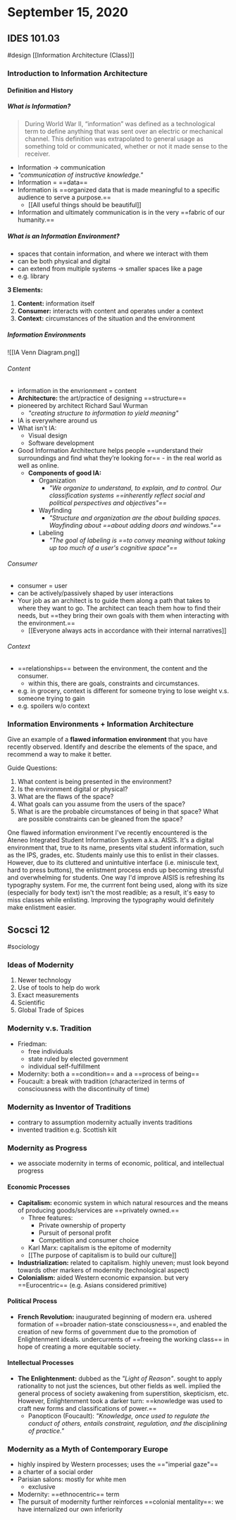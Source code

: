 # September 15, 2020
## IDES 101.03
#design
[[Information Architecture (Class)]]
### Introduction to Information Architecture
#### Definition and History
##### What is Information?
> During World War II, “information” was defined as a technological term to define anything that was sent over an electric or mechanical channel. This definition was extrapolated to general usage as something told or communicated, whether or not it made sense to the receiver.
- Information -> communication
- *"communication of instructive knowledge."*
- Information = ==data==
- Information is ==organized data that is made meaningful to a specific audience to serve a purpose.== 
	- [[All useful things should be beautiful]]
- Information and ultimately communication is in the very ==fabric of our humanity.==
##### What is an Information Environment?
- spaces that contain information, and where we interact with them
- can be both physical and digital
- can extend from multiple systems -> smaller spaces like a page
- e.g. library


**3 Elements:**
1. **Content:** information itself
2. **Consumer:** interacts with content and operates under  a context
3. **Context:** circumstances of the situation and the environment

##### Information Environments
![[IA Venn Diagram.png]]
###### Content
- information in the envrionment = content
- **Architecture:** the art/practice of designing ==structure==
- pioneered by architect Richard Saul Wurman
	- *"creating structure to information to yield meaning"*
- IA is everywhere around us
- What isn't IA:
	- Visual design
	- Software development
- Good Information Architecture helps people ==understand their surroundings and find what they’re looking for== - in the real world as well as online.
	- **Components of good IA:**
		- Organization
			- *"We organize to understand, to explain, and to control. Our classification systems ==inherently reflect social and political perspectives and objectives"==*
		- Wayfinding
			- *"Structure and organization are the about building spaces. Wayfinding about ==about adding doors and windows."==*
		- Labeling
			- *"The goal of labeling is ==to convey meaning without taking up too much of a user's cognitive space"==*
###### Consumer
- consumer =  user
- can be actively/passively shaped by user interactions
- Your job as an architect is to guide them along a path that takes to where they want to go. The architect can teach them how to find their needs, but ==they bring their own goals with them when interacting with the environment.==
	- [[Everyone always acts in accordance with their internal narratives]]
###### Context
- ==relationships== between the environment, the content and the consumer. 
	- within this, there are goals, constraints and circumstances.
- e.g. in grocery, context is different for someone trying to lose weight v.s. someone trying to gain
- e.g. spoilers w/o context


### Information Environments + Information Architecture
Give an example of a **flawed information environment** that you have recently observed. Identify and describe the elements of the space, and recommend a way to make it better.

Guide Questions:
1. What content is being presented in the environment?
2. Is the environment digital or physical?
3. What are the flaws of the space?
4. What goals can you assume from the users of the space?
5. What is are the probable circumstances of being in that space? What are possible constraints can be gleaned from the space?

One flawed information environment I've recently encountered is the Ateneo Integrated Student Information System a.k.a. AISIS. It's a digital environment that, true to its name, presents vital student information, such as the IPS, grades, etc. Students mainly use this to enlist in their classes. However, due to its cluttered and unintuitive interface (i.e. miniscule text, hard to press buttons), the enlistment process ends up becoming stressful and overwhelming for students. One way I'd improve AISIS is refreshing its typography system. For me, the currrent font being used, along with its size (especially for body text) isn't the most readible; as a result, it's easy to miss classes while enlisting. Improving the typography would definitely make enlistment easier.

## Socsci 12
#sociology
### Ideas of Modernity
1. Newer technology
2. Use of tools to help do work
3. Exact measurements
4. Scientific
5. Global Trade of Spices
### Modernity v.s. Tradition
- Friedman:
	- free individuals
	- state ruled by elected government
	- individual self-fulfillment
- Modernity: both a ==condition== and a ==process of being==
- Foucault: a break with tradition (characterized in terms of consciousness with the discontinuity of time)
### Modernity as Inventor of Traditions
- contrary to assumption modernity actually invents traditions
- invented tradition e.g. Scottish kilt
### Modernity as Progress
- we associate modernity in terms of economic, political, and intellectual progress
#### Economic Processes
- **Capitalism:** economic system in which natural resources and the means of producing goods/services are ==privately owned.==
	- Three features:
		- Private ownership of property
		- Pursuit of personal profit
		- Competition and consumer choice
	- Karl Marx: capitalism is the epitome of modernity
	- [[The purpose of capitalism is to build our culture]]
- **Industrialization:** related to capitalism. highly uneven; must look beyond towards other markers of modernity (technological aspect)
- **Colonialism:** aided Western economic expansion. but very ==Eurocentric== (e.g. Asians considered primitive)
#### Political Process
- **French Revolution:** inaugurated beginning of modern era. ushered formation of ==broader nation-state consciousness==, and enabled the creation of new forms of government due to the promotion of Enlightenment ideals. undercurrents of ==freeing the working class== in hope of creating a more equitable society.
#### Intellectual Processes
- **The Enlightenment:** dubbed as the *"Light of Reason"*. sought to apply rationality to not just the sciences, but other fields as well. implied the general process of society awakening from superstition, skepticism, etc. However, Enlightenment took a darker turn: ==knowledge was used to craft new forms and classifications of power.==
	- Panopticon (Foucault): *"Knowledge, once used to regulate the conduct of others, entails constraint, regulation, and the disciplining of practice."*
### Modernity as a Myth of Contemporary Europe
- highly inspired by Western processes; uses the =="imperial gaze"==
- a charter of a social order
- Parisian salons: mostly for white men
	- exclusive
- Modernity: ==ethnocentric== term
- The pursuit of modernity further reinforces ==colonial mentality==: we have internalized our own inferiority 


